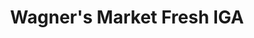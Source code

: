---
title: "Wagner's Market Fresh IGA"
url: /prineville/wagners-market-fresh-iga/
shop: Supermarkt
---